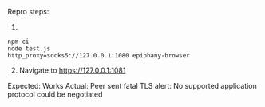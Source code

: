 Repro steps:

1. 
```
npm ci
node test.js
http_proxy=socks5://127.0.0.1:1080 epiphany-browser
```

2. Navigate to https://127.0.0.1:1081

Expected: Works
Actual: Peer sent fatal TLS alert: No supported application protocol could be negotiated
